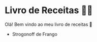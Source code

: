 # Livro de Receitas :man_cook:

Olá! Bem vindo ao meu livro de receitas :notebook_with_decorative_cover:

* Strogonoff de Frango
